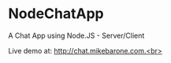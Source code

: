# NodeChatApp
A Chat App using Node.JS - Server/Client

Live demo at: http://chat.mikebarone.com.<br>